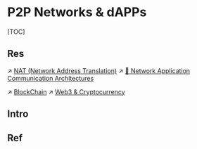 # P2P Networks & dAPPs

[TOC]



## Res
↗ [NAT (Network Address Translation)](../📌%20Computer%20Networking%20Basics/0x05%20Network%20Layer/MiddleBoxes/NAT%20(Network%20Address%20Translation)/NAT%20(Network%20Address%20Translation).md)
↗ [🗽 Network Application Communication Architectures](../📌%20Computer%20Networking%20Basics/0x01%20Application%20Layer/🗽%20Network%20Application%20Communication%20Architectures.md)

↗ [BlockChain](../../../Web3%20&%20Cryptocurrency/BlockChain/BlockChain.md)
↗ [Web3 & Cryptocurrency](../../../Web3%20&%20Cryptocurrency/Web3%20&%20Cryptocurrency.md)



## Intro


## Ref
[去中心化 - 没有平台，只有协议]: http://blog.hubwiz.com/2019/12/12/decentralized-protocols/

[INTRODUCTION TO DAPPS | Ethererum]: https://ethereum.org/en/developers/docs/dapps/#:~:text=A%20decentralized%20application%20(dapp)%20is,that%20someone%20else%20has%20written

